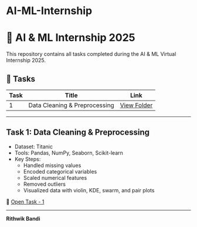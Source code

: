 # AI-ML-Internship
# 🤖 AI & ML Internship 2025

This repository contains all tasks completed during the AI & ML Virtual Internship 2025.

## 📁 Tasks

| Task | Title                        | Link                                   |
|------|------------------------------|----------------------------------------|
| 1    | Data Cleaning & Preprocessing | [View Folder](https://github.com/RickyBandi/AI-ML-Internship/blob/main/Task-1/task-1.ipynb) |


---

## Task 1: Data Cleaning & Preprocessing

- Dataset: Titanic
- Tools: Pandas, NumPy, Seaborn, Scikit-learn
- Key Steps:
  - Handled missing values
  - Encoded categorical variables
  - Scaled numerical features
  - Removed outliers
  - Visualized data with violin, KDE, swarm, and pair plots

🔗 [Open Task - 1](https://github.com/RickyBandi/AI-ML-Internship/blob/main/Task-1/task-1.ipynb)

---

**Rithwik Bandi**  
